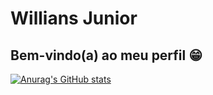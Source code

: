 # Willians Junior
## Bem-vindo(a) ao meu perfil 😁

[![Anurag's GitHub stats](https://github-readme-stats.vercel.app/api?username=juninhosrf)](https://github.com/juninhosrf/github-readme-stats)
